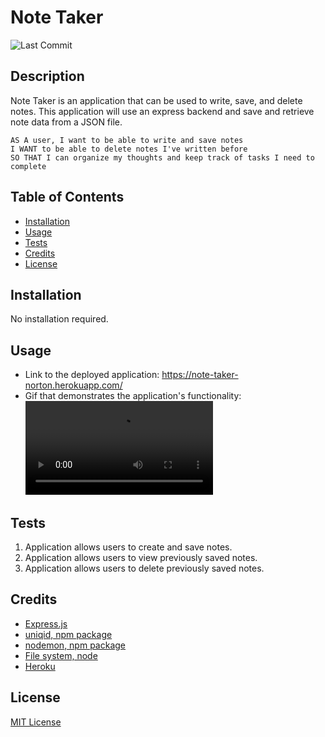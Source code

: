 # Note Taker
![Last Commit](https://img.shields.io/github/last-commit/macz-norton/note-taker)

## Description

Note Taker is an application that can be used to write, save, and delete notes. This application will use an express backend and save and retrieve note data from a JSON file.

```
AS A user, I want to be able to write and save notes
I WANT to be able to delete notes I've written before
SO THAT I can organize my thoughts and keep track of tasks I need to complete
```

## Table of Contents

* [Installation](#installation)
* [Usage](#usage)
* [Tests](#tests)
* [Credits](#credits)
* [License](#license)

## Installation

No installation required.

## Usage

* Link to the deployed application: https://note-taker-norton.herokuapp.com/
* Gif that demonstrates the application's functionality:
![Gif](https://user-images.githubusercontent.com/71162422/107169073-d6267e80-6971-11eb-9786-fd9c4393baf6.mp4)

## Tests

1. Application allows users to create and save notes.
2. Application allows users to view previously saved notes.
3. Application allows users to delete previously saved notes.

## Credits
* [Express.js](https://expressjs.com/)
* [uniqid, npm package](https://www.npmjs.com/package/uniqid)
* [nodemon, npm package](https://www.npmjs.com/package/nodemon)
* [File system, node](https://nodejs.org/api/fs.html)
* [Heroku](https://heroku.com/)

## License

[MIT License](https://choosealicense.com/licenses/mit/)
